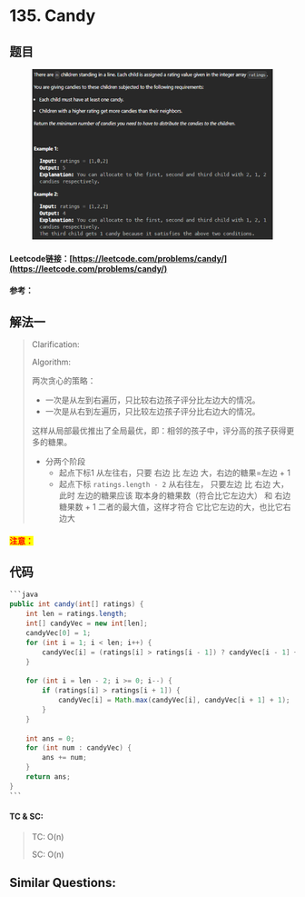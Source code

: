 # 135. Candy

## 题目

<figure><img src="../../.gitbook/assets/image (7).png" alt=""><figcaption></figcaption></figure>

#### Leetcode链接：[https://leetcode.com/problems/candy/](https://leetcode.com/problems/candy/)

#### 参考：

## 解法一

> Clarification:&#x20;
>
> Algorithm:&#x20;
>
> 两次贪心的策略：
>
> * 一次是从左到右遍历，只比较右边孩子评分比左边大的情况。
> * 一次是从右到左遍历，只比较左边孩子评分比右边大的情况。
>
> 这样从局部最优推出了全局最优，即：相邻的孩子中，评分高的孩子获得更多的糖果。
>
> * 分两个阶段         &#x20;
>   * 起点下标1 从左往右，只要 右边 比 左边 大，右边的糖果=左边 + 1         &#x20;
>   * 起点下标 `ratings.length - 2` 从右往左， 只要左边 比 右边 大，此时 左边的糖果应该 取本身的糖果数（符合比它左边大） 和 右边糖果数 + 1 二者的最大值，这样才符合 它比它左边的大，也比它右边大

#### <mark style="color:red;">注意：</mark>

## 代码

````java
```java
public int candy(int[] ratings) {
    int len = ratings.length;
    int[] candyVec = new int[len];
    candyVec[0] = 1;
    for (int i = 1; i < len; i++) {
        candyVec[i] = (ratings[i] > ratings[i - 1]) ? candyVec[i - 1] + 1 : 1;
    }

    for (int i = len - 2; i >= 0; i--) {
        if (ratings[i] > ratings[i + 1]) {
            candyVec[i] = Math.max(candyVec[i], candyVec[i + 1] + 1);
        }
    }

    int ans = 0;
    for (int num : candyVec) {
        ans += num;
    }
    return ans;
}
```
````

#### TC & SC:&#x20;

> TC: O(n)
>
> SC: O(n)

## **Similar Questions:**&#x20;
